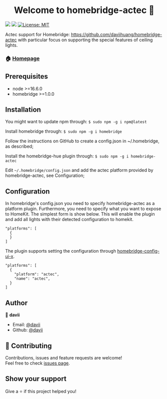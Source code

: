 <h1 align="center">Welcome to homebridge-actec 👋</h1>
<p>
  <a href="https://github.com/daviihuang/homebridge-actec" target="_blank">
  </a>
  <img src="https://img.shields.io/badge/node-%3E%3D10.0.0-blue.svg" />
  <img src="https://img.shields.io/badge/homebridge-%3E%3D0.2.0-blue.svg" />
  <a href="#" target="_blank">
    <img alt="License: MIT" src="https://img.shields.io/badge/License-MIT-yellow.svg" />
  </a>
  <a href="https://twitter.com/cellcortex" target="_blank">
  </a>
</p>

Actec support for Homebridge: https://github.com/daviihuang/homebridge-actec with particular focus on supporting the special features of ceiling lights.

### 🏠 [Homepage](https://github.com/daviihuang/homebridge-actec)

## Prerequisites

- node >=16.6.0
- homebridge >=1.0.0

## Installation

You might want to update npm through: `$ sudo npm -g i npm@latest`

Install homebridge through: `$ sudo npm -g i homebridge`

Follow the instructions on GitHub to create a config.json in ~/.homebridge, as described;

Install the homebridge-hue plugin through: `$ sudo npm -g i homebridge-actec`

Edit `~/.homebridge/config.json` and add the actec platform provided by homebridge-actec, see Configuration;

## Configuration

In homebridge's config.json you need to specify homebridge-actec as a platform plugin. Furthermore, you need to specify what you want to expose to HomeKit. The simplest form is show below. This will enable the plugin and add all lights with their detected configuration to homekit.

```
"platforms": [
  {
  }
]
```

The plugin supports setting the configuration through [homebridge-config-ui-x](https://github.com/oznu/homebridge-config-ui-x).


```
"platforms": [
  {
    "platform": "actec",
    "name": "actec",
  }
]
```

## Author

👤 **davii**

- Email: [@davii](1019378663@qq.com)
- Github: [@davii](https://github.com/daviihuang/homebridge-actec)

## 🤝 Contributing

Contributions, issues and feature requests are welcome!<br />Feel free to check [issues page](http://github.com/actec-iot/homebridge-actec/issues).

## Show your support

Give a ⭐️ if this project helped you!
